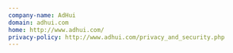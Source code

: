 ```yaml
---
company-name: AdHui
domain: adhui.com
home: http://www.adhui.com/
privacy-policy: http://www.adhui.com/privacy_and_security.php
---
```




